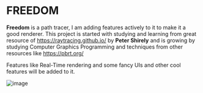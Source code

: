 # FREEDOM

**Freedom** is a path tracer, I am adding features actively to it to make it a good renderer.
This project is started with studying and learning from great resource of https://raytracing.github.io/ by **Peter Shirely** and is growing by studying Computer Graphics Programming and techniques from other resources like https://pbrt.org/

Features like Real-Time rendering and some fancy UIs and other cool features will be added to it.


![image](https://github.com/madoodia/RayTracer/blob/RayTracing-TheRestOfYourLife/output/03_12_cleaningUp_pdf_sample1000.PNG)
